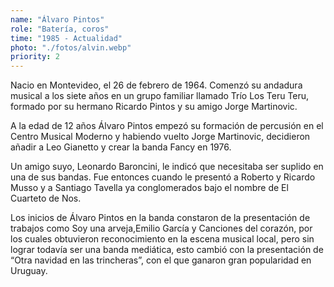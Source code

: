 ```yaml
---
name: "Álvaro Pintos"
role: "Batería, coros"
time: "1985 - Actualidad"
photo: "./fotos/alvin.webp"
priority: 2
---
```


Nacio en Montevideo, el 26 de febrero de 1964. Comenzó su andadura musical a los siete años en un grupo familiar llamado Trío Los Teru Teru, formado por su hermano Ricardo Pintos y su amigo Jorge Martinovic.

A la edad de 12 años Álvaro Pintos empezó su formación de percusión en el Centro Musical Moderno y habiendo vuelto Jorge Martinovic, decidieron añadir a Leo Gianetto y crear la banda Fancy en 1976.

Un amigo suyo, Leonardo Baroncini, le indicó que necesitaba ser suplido en una de sus bandas. Fue entonces cuando le presentó a Roberto y Ricardo Musso y a Santiago Tavella ya conglomerados bajo el nombre de El Cuarteto de Nos.

Los inicios de Álvaro Pintos en la banda constaron de la presentación de trabajos como Soy una arveja,Emilio García y Canciones del corazón, por los cuales obtuvieron reconocimiento en la escena musical local, pero sin lograr todavía ser una banda mediática, esto cambió con la presentación de “Otra navidad en las trincheras”, con el que ganaron gran popularidad en Uruguay.
